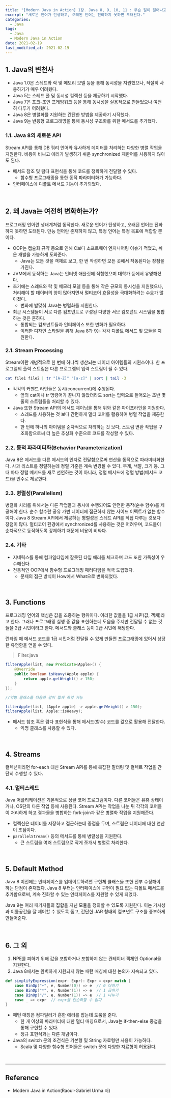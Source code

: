 ```yaml
---
title: "[Modern Java in Action] 1장. Java 8, 9, 10, 11 : 무슨 일이 일어나고 있는가?"
excerpt: "새로운 언어가 탄생하고, 오래된 언어는 진화하지 못하면 도태된다."
categories:
  - Java
tags:
  - Java
  - Modern Java in Action
date: 2021-02-19
last_modified_at: 2021-02-19
---
```


## 1. Java의 변천사

* Java 1.0은 스레드와 락 및 메모리 모델 등을 통해 동시성을 지원했으나, 적절히 사용하기가 매우 어려웠다.
* Java 5는 스레드 풀 및 동시성 컬렉션 등을 제공하기 시작했다.
* Java 7은 포크-조인 프레임워크 등을 통해 동시성을 실용적으로 만들었으나 여전히 다루기 어려웠다.
* Java 8은 병렬화를 지원하는 간단한 방법을 제공하기 시작했다.
* Java 9는 반응형 프로그래밍을 통해 동시성 구조화를 위한 메서드를 추가했다.

### 1.1. Java 8의 새로운 API

Stream API를 통해 DB 쿼리 언어와 유사하게 데이터를 처리하는 다양한 병렬 작업을 지원한다. 비용이 비싸고 에러가 발생하기 쉬운 synchronized 제한어를 사용하지 않아도 된다.

* 메서드 참조 및 람다 표현식을 통해 코드를 정확하게 전달할 수 있다.
  * 함수형 프로그래밍을 통한 동적 파라미터화가 가능하다.
* 인터페이스에 디폴트 메서드 기능이 추가되었다.

<br>

## 2. 왜 Java는 여전히 변화하는가?

프로그래밍 언어란 생태계처럼 동작한다. 새로운 언어가 탄생하고, 오래된 언어는 진화하지 못하면 도태된다. 만능 언어란 존재하지 않고, 특정 언어는 특정 목표에 적합할 뿐이다.

* OOP는 캡슐화 규약 등으로 인해 C보다 소프트웨어 엔지니어링 이슈가 적었고, 쉬운 개발을 가능하게 도와준다.
  * Java는 모든 것을 객체로 보고, 한 번 작성하면 모든 곳에서 작동된다는 장점을 가진다.
* JVM에서 동작하는 Java는 인터넷 애플릿에 적합했으며 대학가 등에서 유명해졌다.
* 초기에는 스레드와 락 및 메모리 모델 등을 통해 작은 규모의 동시성을 지원했으나, 처리해야 할 데이터의 양이 많아지면서 멀티코어 효율성을 극대화하려는 수요가 많아졌다.
  * 변화에 발맞춰 Java는 병렬화를 지원한다.
* 최근 시스템들이 서로 다른 컴포넌트로 구성된 다양한 서브 컴포넌트 시스템을 통합하는 것은 흔하다.
  * 통합되는 컴포넌트들과 인터페이스 또한 변화가 필요하다.
  * 이러한 디자인 스타일을 위해 Java 8과 9는 각각 디폴트 메서드 및 모듈을 지원한다.

### 2.1. Stream Processing

Stream이란 개념적으로 한 번에 하나씩 생산되는 데이터 아이템들의 시퀀스이다. 한 프로그램의 출력 스트림은 다른 프로그램의 입력 스트림이 될 수 있다.

```bash
cat file1 file2 | tr "[A-Z]" "[a-z]" | sort | tail -3
```

* 각각의 커맨드 라인들은 동시(concurrent)에 수행된다.
  * 앞의 cat이나 tr 명령어가 끝나지 않았더라도 sort는 입력으로 들어오는 초반 몇 줄의 스트림들을 처리할 수 있다.
* Java 또한 Stream API의 메서드 체이닝을 통해 위와 같은 파이프라인을 지원한다.
  * 스레드를 사용하는 것 보다 간편하게 멀티 코어를 활용하여 병렬 작업을 제공한다.
  * 한 번에 하나의 아이템을 순차적으로 처리하는 것 보다, 스트림 변환 작업을 구조화함으로써 더 높은 추상화 수준으로 코드를 작성할 수 있다.

### 2.2. 동적 파라미터화(Behavior Parameterization)

Java 8은 메서드를 다른 메서드의 인자로 전달함으로써 연산을 동적으로 파라미터화한다. 사과 리스트를 정렬하는데 정렬 기준은 계속 변경될 수 있다. 무게, 색깔, 크기 등. 그 때 마다 정렬 메서드를 새로 선언하는 것이 아니라, 정렬 메서드에 정렬 방법(메서드 코드)을 인수로 제공한다.

### 2.3. 병렬성(Parallelism)

병렬화 처리를 위해서는 다른 작업들과 동시에 수행되어도 안전한 동작(순수 함수)를 제공해야 한다. 순수 함수란 공유 가변 데이터에 접근하지 않는 사이드 이펙트가 없는 함수이다. Java 8 Stream API에서 제공하는 병렬성은 스레드 API를 직접 다루는 것보다 장점이 많다. 멀티코어 환경에서 synchronized를 사용하는 것은 어려우며, 코드들이 순차적으로 동작하도록 강제하기 때문에 비용이 비싸다.

### 2.4. 기타

* 지네릭스를 통해 컴파일타임에 잘못된 타입 에러를 체크하며 코드 또한 가독성이 우수해진다.
* 전통적인 OOP에서 함수형 프로그래밍 패러다임을 적극 도입했다.
  * 문제의 접근 방식이 How에서 What으로 변화되었다.

<br>

## 3. Functions

프로그래밍 언어의 핵심은 값을 조종하는 행위이다. 이러한 값들을 1급 시민(값, 객체)라고 한다. 그러나 프로그래밍 실행 중 값을 표현하는데 도움을 주지만 전달될 수 없는 것들을 2급 시민이라고 한다. 메서드와 클래스 등이 2급 시민에 해당한다.

런타임 때 메서드 코드를 1급 시민처럼 전달될 수 있게 만들면 프로그래밍에 있어서 상당한 유연함을 얻을 수 있다.

> Filter.java

```java
filterApple(list, new Predicate<Apple>() {
    @Override
    public boolean isHeavy(Apple apple) {
        return apple.getWeight() > 150;  
    }  
});

//익명 클래스를 다음과 같이 짧게 축약 가능

filterApple(list, (Apple apple) -> apple.getWeight() > 150);
filterApple(list, Apple::isHeavy);
```

* 메서드 참조 혹은 람다 표현식을 통해 메서드(함수) 코드를 값으로 활용해 전달한다.
  * 익명 클래스를 사용할 수 있다.

<br>

## 4. Streams

컬렉션이라면 for-each 대신 Stream API를 통해 복잡한 필터링 및 컬렉트 작업을 간단히 수행할 수 있다.

### 4.1. 멀티스레드

Java 어플리케이션은 기본적으로 싱글 코어 프로그램이다. 다른 코어들은 유휴 상태이거나, OS단의 다른 작업 등에 사용된다. Stream API는 작업을 나눈 뒤 각각의 코어들이 처리하게 하고 결과물을 병합하는 fork-join과 같은 병렬화 작업을 지원해준다.

* 컬렉션은 데이터를 저장하고 접근하는데 중점을 두며, 스트림은 데이터에 대한 연산이 초점이다.
* ``parallelStream()`` 등의 메서드를 통해 병렬성을 지원한다.
  * 큰 스트림을 여러 스트림으로 작게 쪼개서 병렬로 처리한다.

<br>

## 5. Default Method

Java 8 이전에는 인터페이스를 업데이트하려면 구현체 클래스들 또한 전부 수정해야 하는 단점이 존재했다. Java 8 부터는 인터페이스에 구현이 필요 없는 디폴트 메서드를 추가함으로써, 계속 진화할 수 있는 인터페이스를 지원할 수 있게 되었다.

Java 9는 여러 패키지들의 집합을 지닌 모듈을 정의할 수 있도록 지원한다. 이는 가시성과 이름공간을 잘 제어할 수 있도록 돕고, 간단한 JAR 형태의 컴포넌트 구조를 풍부하게 만들어준다.

<br>

## 6. 그 외

1. NPE를 피하기 위해 값을 포함하거나 포함하지 않는 컨테이너 객체인 Optional을 지원한다.
2. Java 8에서는 완벽하게 지원되지 않는 패턴 매칭에 대한 논의가 지속되고 있다.

```scala
def simplifyExpression(expr: Expr): Expr = expr match {
	case BinOp("+", e, Number(0)) => e  // 0 더하기
	case BinOp("*", e, Number(1)) => e  // 1 곱하기
	case BinOp("/", e, Number(1)) => e  // 1 나누기
	case _ => expr  // expr을 단순화할 수 없다
}
```

* 패턴 매칭은 컴파일러가 흔한 에러를 잡는데 도움을 준다.
  * 한 개 이상의 파라미터에 대한 멀티 매칭으로서, Java는 if-then-else 중첩을 통해 구현할 수 있다.
  * 정규 표현식과는 다른 개념이다.
* Java의 switch 문의 조건식은 기본형 및 String 자료형만 사용이 가능하다.
  * Scala 및 다양한 함수형 언어들은 switch 문에 다양한 자료형이 허용된다.

<br>

---

## Reference

* Modern Java in Action(Raoul-Gabriel Urma 저)
